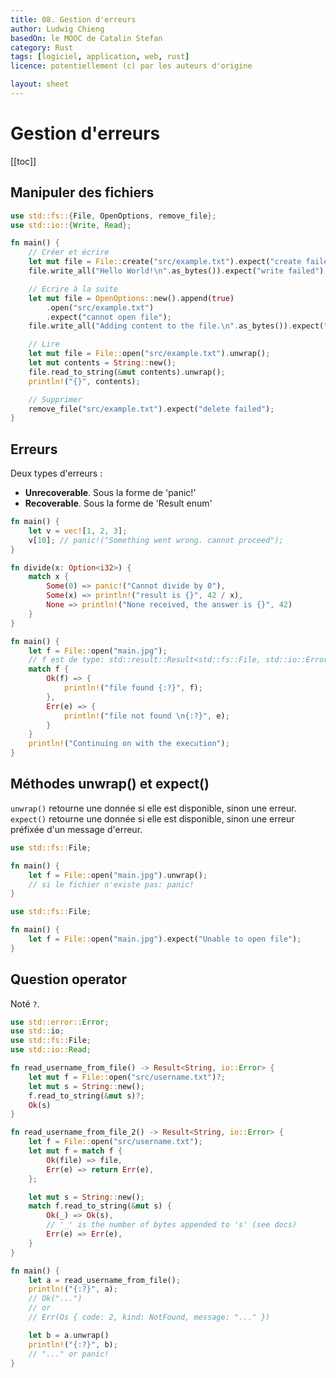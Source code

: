 ```yaml
---
title: 08. Gestion d'erreurs
author: Ludwig Chieng
basedOn: le MOOC de Catalin Stefan
category: Rust
tags: [logiciel, application, web, rust]
licence: potentiellement (c) par les auteurs d'origine

layout: sheet
---
```


# Gestion d'erreurs

[[toc]]


## Manipuler des fichiers

```rust
use std::fs::{File, OpenOptions, remove_file};
use std::io::{Write, Read};

fn main() {
    // Créer et écrire
    let mut file = File::create("src/example.txt").expect("create failed");
    file.write_all("Hello World!\n".as_bytes()).expect("write failed");

    // Ecrire à la suite
    let mut file = OpenOptions::new().append(true)
        .open("src/example.txt")
        .expect("cannot open file");
    file.write_all("Adding content to the file.\n".as_bytes()).expect("write failed");

    // Lire
    let mut file = File::open("src/example.txt").unwrap();
    let mut contents = String::new();
    file.read_to_string(&mut contents).unwrap();
    println!("{}", contents);

    // Supprimer
    remove_file("src/example.txt").expect("delete failed");
}
```


## Erreurs

Deux types d'erreurs :
* **Unrecoverable**. Sous la forme de 'panic!'
* **Recoverable**. Sous la forme de 'Result enum'

```rust
fn main() {
    let v = vec![1, 2, 3];
    v[10]; // panic!("Something went wrong. cannot proceed");
}
```

```rust
fn divide(x: Option<i32>) {
    match x {
        Some(0) => panic!("Cannot divide by 0"),
        Some(x) => println!("result is {}", 42 / x),
        None => println!("None received, the answer is {}", 42)
    }
}
```

```rust
fn main() {
    let f = File::open("main.jpg");
    // f est de type: std::result::Result<std::fs::File, std::io::Error>
    match f {
        Ok(f) => {
            println!("file found {:?}", f);
        },
        Err(e) => {
            println!("file not found \n{:?}", e);
        }
    }
    println!("Continuing on with the execution");
}
```


## Méthodes unwrap() et expect()

`unwrap()` retourne une donnée si elle est disponible, sinon une erreur.
`expect()` retourne une donnée si elle est disponible, sinon une erreur préfixée d'un message d'erreur.

```rust
use std::fs::File;

fn main() {
    let f = File::open("main.jpg").unwrap();
    // si le fichier n'existe pas: panic!
}
```

```rust
use std::fs::File;

fn main() {
    let f = File::open("main.jpg").expect("Unable to open file");
}
```


## Question operator

Noté `?`.

```rust
use std::error::Error;
use std::io;
use std::fs::File;
use std::io::Read;

fn read_username_from_file() -> Result<String, io::Error> {
    let mut f = File::open("src/username.txt")?;
    let mut s = String::new();
    f.read_to_string(&mut s)?;
    Ok(s)
}

fn read_username_from_file_2() -> Result<String, io::Error> {
    let f = File::open("src/username.txt");
    let mut f = match f {
        Ok(file) => file,
        Err(e) => return Err(e),
    };

    let mut s = String::new();
    match f.read_to_string(&mut s) {
        Ok(_) => Ok(s),
        // '_' is the number of bytes appended to 's' (see docs)
        Err(e) => Err(e),
    }
}

fn main() {
    let a = read_username_from_file();
    println!("{:?}", a);
    // Ok("...")
    // or
    // Err(Os { code: 2, kind: NotFound, message: "..." })

    let b = a.unwrap()
    println!("{:?}", b);
    // "..." or panic!
}
```
